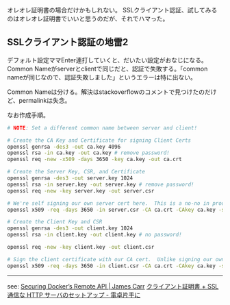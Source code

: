 オレオレ証明書の場合だけかもしれない。
SSLクライアント認証、試してみるのはオレオレ証明書でいいと思うのだが、それでハマった。

## SSLクライアント認証の地雷2

デフォルト設定ママEnter連打していくと、だいたい設定がおなじになる。Common Nameがserverとclientで同じだと、認証で失敗する。「common nameが同じなので、認証失敗しました」というエラーは特に出ない。

Common Nameは分ける。解決はstackoverflowのコメントで見つけたのだけど、permalinkは失念。

なお作成手順。

```bash
# NOTE: Set a different common name between server and client!

# Create the CA Key and Certificate for signing Client Certs
openssl genrsa -des3 -out ca.key 4096
openssl rsa -in ca.key -out ca.key # remove password!
openssl req -new -x509 -days 3650 -key ca.key -out ca.crt

# Create the Server Key, CSR, and Certificate
openssl genrsa -des3 -out server.key 1024
openssl rsa -in server.key -out server.key # remove password!
openssl req -new -key server.key -out server.csr

# We're self signing our own server cert here.  This is a no-no in production.
openssl x509 -req -days 3650 -in server.csr -CA ca.crt -CAkey ca.key -set_serial 01 -out server.crt

# Create the Client Key and CSR
openssl genrsa -des3 -out client.key 1024
openssl rsa -in client.key -out client.key # no password!

openssl req -new -key client.key -out client.csr

# Sign the client certificate with our CA cert.  Unlike signing our own server cert, this is what we want to do.
openssl x509 -req -days 3650 -in client.csr -CA ca.crt -CAkey ca.key -set_serial 02 -out client.crt
```

----
see:
[Securing Docker’s Remote API | James Carr](http://blog.james-carr.org/2013/10/30/securing-dockers-remote-api/)
[クライアント証明書 + SSL通信な HTTP サーバのセットアップ - 電卓片手に](http://k-ui.jp/blog/2013/03/13/setup-client-certificate/)
